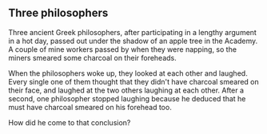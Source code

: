 Three philosophers
--

Three ancient Greek philosophers, after participating in a lengthy argument in a hot day, passed out under the shadow of an apple tree in the Academy. A couple of mine workers passed by when they were napping, so the miners smeared some charcoal on their foreheads.

When the philosophers woke up, they looked at each other and laughed. Every single one of them thought that they didn't have charcoal smeared on their face, and laughed at the two others laughing at each other. After a second, one philosopher stopped laughing because he deduced that he must have charcoal smeared on his forehead too.

How did he come to that conclusion?
